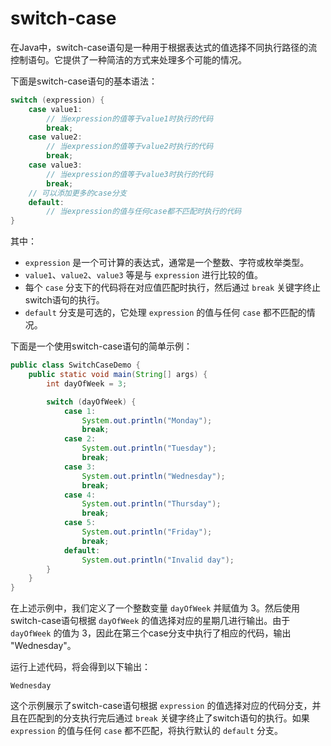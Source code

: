 # switch-case

在Java中，switch-case语句是一种用于根据表达式的值选择不同执行路径的流控制语句。它提供了一种简洁的方式来处理多个可能的情况。

下面是switch-case语句的基本语法：

```java
switch (expression) {
    case value1:
        // 当expression的值等于value1时执行的代码
        break;
    case value2:
        // 当expression的值等于value2时执行的代码
        break;
    case value3:
        // 当expression的值等于value3时执行的代码
        break;
    // 可以添加更多的case分支
    default:
        // 当expression的值与任何case都不匹配时执行的代码
}
```

其中：

- `expression` 是一个可计算的表达式，通常是一个整数、字符或枚举类型。
- `value1`、`value2`、`value3` 等是与 `expression` 进行比较的值。
- 每个 `case` 分支下的代码将在对应值匹配时执行，然后通过 `break` 关键字终止switch语句的执行。
- `default` 分支是可选的，它处理 `expression` 的值与任何 `case` 都不匹配的情况。

下面是一个使用switch-case语句的简单示例：

```java
public class SwitchCaseDemo {
    public static void main(String[] args) {
        int dayOfWeek = 3;

        switch (dayOfWeek) {
            case 1:
                System.out.println("Monday");
                break;
            case 2:
                System.out.println("Tuesday");
                break;
            case 3:
                System.out.println("Wednesday");
                break;
            case 4:
                System.out.println("Thursday");
                break;
            case 5:
                System.out.println("Friday");
                break;
            default:
                System.out.println("Invalid day");
        }
    }
}
```

在上述示例中，我们定义了一个整数变量 `dayOfWeek` 并赋值为 3。然后使用switch-case语句根据 `dayOfWeek` 的值选择对应的星期几进行输出。由于 `dayOfWeek` 的值为 3，因此在第三个case分支中执行了相应的代码，输出 "Wednesday"。

运行上述代码，将会得到以下输出：

```shell
Wednesday
```

这个示例展示了switch-case语句根据 `expression` 的值选择对应的代码分支，并且在匹配到的分支执行完后通过 `break` 关键字终止了switch语句的执行。如果 `expression` 的值与任何 `case` 都不匹配，将执行默认的 `default` 分支。
